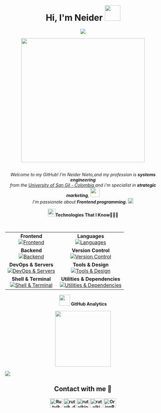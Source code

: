 
<div align="center">
<h1><b>Hi, I'm Neider </b> <img src="https://github.com/TheDudeThatCode/TheDudeThatCode/blob/master/Assets/wave.gif" width="50px"></h1>
</div>


<p align="center">
    <a href="https://github.com/DenverCoder1/readme-typing-svg"><img src="https://readme-typing-svg.herokuapp.com?font=Time+New+Roman&color=cyan&size=25&center=true&vCenter=true&width=600&height=100&lines=Ing.+Neider+Nieto;Developer+Front-End;Systems+Engineering;Active+Learner/Researcher;Love+to+learn+new+stuffs"></a>
</p>


<div align="center">
<img src="https://i.imgur.com/8MupZHY.gif" width="400px" />
</div>
<br>  
 
 <p align="center">
  <em>
    Welcome to my GitHub! I'm Neider Nieto,and my profession is <b>systems engineering</b> <br>from the <a href="https://www.unisangil.edu.co/" target="_blank">University of San Gil - Colombia </a>and i'm specialist in <b>strategic marketing</b>, <img src="https://github.com/TheDudeThatCode/TheDudeThatCode/blob/master/Assets/Developer.gif" width="30px"> <br> I'm passionate about <b>Frontend programming. 
    <img src="https://github.com/TheDudeThatCode/TheDudeThatCode/blob/master/Assets/Rocket.gif" width="18px">
  </em> 
</p>

<div align="center">
  <img src="https://media2.giphy.com/media/QssGEmpkyEOhBCb7e1/giphy.gif?cid=ecf05e47a0n3gi1bfqntqmob8g9aid1oyj2wr3ds3mg700bl&rid=giphy.gif"" width="25"><b>Technologies That I Know👨🏻‍💻</b>
</div>
<p align="center">
&nbsp;
<table align="center">
  <tr>
    <td align="center">
      <strong>Frontend</strong>
      <br />
      <a href="https://skillicons.dev">
        <img src="https://skillicons.dev/icons?i=html,css,javascript,astro,nextjs,react,angular,tailwind,bootstrap,vite,md,wordpress,htmx&perline=7" alt="Frontend" />
      </a>
    </td>
    <td align="center">
      <strong>Languages</strong>
      <br />
      <a href="https://skillicons.dev">
        <img src="https://skillicons.dev/icons?i=cpp,java,python,php,typescript&perline=5" alt="Languages" />
      </a>
    </td>
  </tr>
  <tr>
    <td align="center">
      <strong>Backend</strong>
      <br />
      <a href="https://skillicons.dev">
        <img src="https://skillicons.dev/icons?i=nodejs,express,postman,mongodb,mysql,postgres&perline=6" alt="Backend" />
      </a>
    </td>
    <td align="center">
      <strong>Version Control</strong>
      <br />
      <a href="https://skillicons.dev">
        <img src="https://skillicons.dev/icons?i=git,github&perline=4" alt="Version Control" />
      </a>
    </td>
  </tr>
  <tr>
    <td align="center">
      <strong>DevOps & Servers</strong>
      <br />
      <a href="https://skillicons.dev">
        <img src="https://skillicons.dev/icons?i=linux,debian,ubuntu,kali,windows,cloudflare,vercel,netlify,apache&perline=5" alt="DevOps & Servers" />
      </a>
    </td>
    <td align="center">
      <strong>Tools & Design</strong>
      <br />
      <a href="https://skillicons.dev">
        <img src="https://skillicons.dev/icons?i=vscode,figma,blender,sublime,codepen,notion&perline=5" alt="Tools & Design" />
      </a>
    </td>
  </tr>
  <tr>
    <td align="center">
      <strong>Shell & Terminal</strong>
      <br />
      <a href="https://skillicons.dev">
        <img src="https://skillicons.dev/icons?i=bash,zsh&perline=3" alt="Shell & Terminal" />
      </a>
    </td>
    <td align="center">
      <strong>Utilities & Dependencies</strong>
      <br />
      <a href="https://skillicons.dev">
        <img src="https://skillicons.dev/icons?i=discord,bun,npm,pnpm,yarn&perline=14" alt="Utilities & Dependencies" />
      </a>
    </td>
  </tr>
</table>


<div align="center">
    <img src="https://media.giphy.com/media/iY8CRBdQXODJSCERIr/giphy.gif" width="35"><b> GitHub Analytics</b>
</div>

<p align="center">
<a href="https://github.com/AVS1508">
  <img height="180em" src="https://github-readme-stats-eight-theta.vercel.app/api?username=nesnidev&show_icons=true&theme=algolia&include_all_commits=true&count_private=true"/>
</a>
</p>
<div>

<img src="https://user-images.githubusercontent.com/73097560/115834477-dbab4500-a447-11eb-908a-139a6edaec5c.gif">

  <h2 align="center">Contact with me 📝 </h2>
  <p align="center">
  <a href="https://www.youtube.com/" target="blank"><img align="center" src="https://cdn.jsdelivr.net/npm/simple-icons@3.0.1/icons/youtube.svg" alt="Rutvik Dev / Desg" height="30" width="40" /></a>
  <a href="https://www.instagram.com/neider_niet0/" target="blank"><img align="center" src="https://cdn.jsdelivr.net/npm/simple-icons@3.0.1/icons/instagram.svg" alt="rutvik_dev.desg" height="30" width="40" /></a>
  <a href="https://www.linkedin.com/in/neider-stith-nieto-rodriguez-767869226/" target="blank"><img align="center" src="https://cdn.jsdelivr.net/npm/simple-icons@3.0.1/icons/linkedin.svg" alt="rutvikjoshi" height="30" width="40" /></a>
  <a href="https://www.behance.net/" target="blank"><img align="center" src="https://cdn.jsdelivr.net/npm/simple-icons@3.0.1/icons/behance.svg" alt="rutvikj" height="30" width="40" /></a>
  <a href="https://www.hackerrank.com/" target="blank"><img align="center" src="https://cdn.jsdelivr.net/npm/simple-icons@3.0.1/icons/hackerrank.svg" alt="OrionRJ7" height="30" width="40" /></a>
  </p>
</8div>
